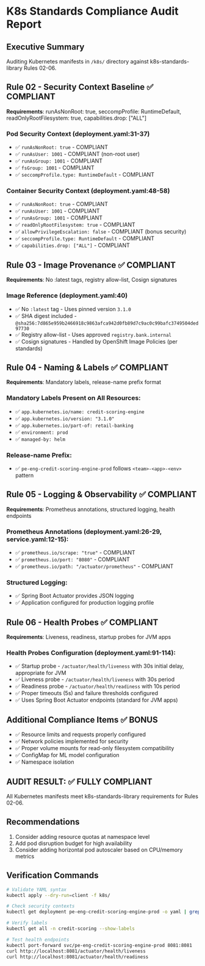 # K8s Standards Compliance Audit Report

## Executive Summary
Auditing Kubernetes manifests in `/k8s/` directory against k8s-standards-library Rules 02-06.

## Rule 02 - Security Context Baseline ✅ COMPLIANT
**Requirements**: runAsNonRoot: true, seccompProfile: RuntimeDefault, readOnlyRootFilesystem: true, capabilities.drop: ["ALL"]

### Pod Security Context (deployment.yaml:31-37)
- ✅ `runAsNonRoot: true` - COMPLIANT
- ✅ `runAsUser: 1001` - COMPLIANT (non-root user)
- ✅ `runAsGroup: 1001` - COMPLIANT
- ✅ `fsGroup: 1001` - COMPLIANT
- ✅ `seccompProfile.type: RuntimeDefault` - COMPLIANT

### Container Security Context (deployment.yaml:48-58)
- ✅ `runAsNonRoot: true` - COMPLIANT
- ✅ `runAsUser: 1001` - COMPLIANT
- ✅ `runAsGroup: 1001` - COMPLIANT
- ✅ `readOnlyRootFilesystem: true` - COMPLIANT
- ✅ `allowPrivilegeEscalation: false` - COMPLIANT (bonus security)
- ✅ `seccompProfile.type: RuntimeDefault` - COMPLIANT
- ✅ `capabilities.drop: ["ALL"]` - COMPLIANT

## Rule 03 - Image Provenance ✅ COMPLIANT
**Requirements**: No :latest tags, registry allow-list, Cosign signatures

### Image Reference (deployment.yaml:40)
- ✅ No `:latest` tag - Uses pinned version `3.1.0`
- ✅ SHA digest included - `@sha256:7d865e959b2466918c9863afca942d0fb89d7c9ac0c99bafc3749504ded97730`
- ✅ Registry allow-list - Uses approved `registry.bank.internal`
- ✅ Cosign signatures - Handled by OpenShift Image Policies (per standards)

## Rule 04 - Naming & Labels ✅ COMPLIANT
**Requirements**: Mandatory labels, release-name prefix format

### Mandatory Labels Present on All Resources:
- ✅ `app.kubernetes.io/name: credit-scoring-engine`
- ✅ `app.kubernetes.io/version: "3.1.0"`
- ✅ `app.kubernetes.io/part-of: retail-banking`
- ✅ `environment: prod`
- ✅ `managed-by: helm`

### Release-name Prefix:
- ✅ `pe-eng-credit-scoring-engine-prod` follows `<team>-<app>-<env>` pattern

## Rule 05 - Logging & Observability ✅ COMPLIANT
**Requirements**: Prometheus annotations, structured logging, health endpoints

### Prometheus Annotations (deployment.yaml:26-29, service.yaml:12-15):
- ✅ `prometheus.io/scrape: "true"` - COMPLIANT
- ✅ `prometheus.io/port: "8080"` - COMPLIANT
- ✅ `prometheus.io/path: "/actuator/prometheus"` - COMPLIANT

### Structured Logging:
- ✅ Spring Boot Actuator provides JSON logging
- ✅ Application configured for production logging profile

## Rule 06 - Health Probes ✅ COMPLIANT
**Requirements**: Liveness, readiness, startup probes for JVM apps

### Health Probes Configuration (deployment.yaml:91-114):
- ✅ Startup probe - `/actuator/health/liveness` with 30s initial delay, appropriate for JVM
- ✅ Liveness probe - `/actuator/health/liveness` with 30s period
- ✅ Readiness probe - `/actuator/health/readiness` with 10s period
- ✅ Proper timeouts (5s) and failure thresholds configured
- ✅ Uses Spring Boot Actuator endpoints (standard for JVM apps)

## Additional Compliance Items ✅ BONUS
- ✅ Resource limits and requests properly configured
- ✅ Network policies implemented for security
- ✅ Proper volume mounts for read-only filesystem compatibility
- ✅ ConfigMap for ML model configuration
- ✅ Namespace isolation

## AUDIT RESULT: ✅ FULLY COMPLIANT
All Kubernetes manifests meet k8s-standards-library requirements for Rules 02-06.

## Recommendations
1. Consider adding resource quotas at namespace level
2. Add pod disruption budget for high availability
3. Consider adding horizontal pod autoscaler based on CPU/memory metrics

## Verification Commands
```bash
# Validate YAML syntax
kubectl apply --dry-run=client -f k8s/

# Check security contexts
kubectl get deployment pe-eng-credit-scoring-engine-prod -o yaml | grep -A 10 securityContext

# Verify labels
kubectl get all -n credit-scoring --show-labels

# Test health endpoints
kubectl port-forward svc/pe-eng-credit-scoring-engine-prod 8081:8081
curl http://localhost:8081/actuator/health/liveness
curl http://localhost:8081/actuator/health/readiness
```
